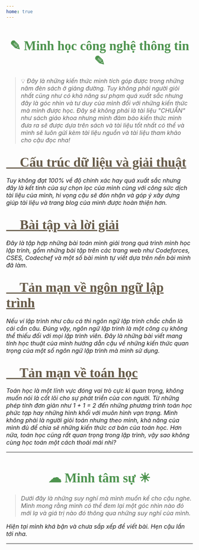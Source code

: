 ```yaml
---
home: true
---
```


<div id="platform1">

# ✎ Minh học công nghệ thông tin ✎

</div>

> 💡 *Đây là những kiến thức mình tích góp được trong những năm đèn sách ở giảng đường. Tuy không phải người giỏi nhất cũng như có khả năng sư phạm quá xuất sắc nhưng đây là góc nhìn và tư duy của mình đối với những kiến thức mà mình được học. Đây sẽ không phải là tài liệu "CHUẨN" như sách giáo khoa nhưng mình đảm bảo kiến thức mình đưa ra sẽ được dựa trên sách và tài liệu tốt nhất có thể và mình sẽ luôn gửi kèm tài liệu nguồn và tài liệu tham khảo cho cậu đọc nha!*

<div id="post2">

## [🌱 Cấu trúc dữ liệu và giải thuật](./posts/data-strucutres-and-algorithms/)

</div>

*Tuy không đạt 100% về độ chính xác hay quá xuất sắc nhưng đây là kết tinh của sự chọn lọc của mình cùng với công sức dịch tài liệu của mình, hi vọng cậu sẽ đón nhận và góp ý xây dựng giúp tài liệu và trang blog của mình được hoàn thiện hơn.*

<div id="post2">

## [🌱 Bài tập và lời giải](./posts/problems-and-solutions/)

</div>

*Đây là tập hợp những bài toán mình giải trong quá trình mình học lập trình, gồm những bài tập trên các trang web như Codeforces, CSES, Codechef và một số bài mình tự viết dựa trên nền bài mình đã làm.*

<div id="post2">

## [🌱 Tản mạn về ngôn ngữ lập trình](./posts/programming-languages/)

</div>

*Nếu ví lập trình như câu cá thì ngôn ngữ lập trình chắc chắn là cái cần câu. Đúng vậy, ngôn ngữ lập trình là một công cụ không thể thiếu đối với mọi lập trình viên. Đây là những bài viết mang tính học thuật của mình hướng dẫn cậu về những kiến thức quan trọng của một số ngôn ngữ lập trình mà mình sử dụng.*

<div id="post2">

## [🌱 Tản mạn về toán học](./posts/math/)

</div>

*Toán học là một lĩnh vực đóng vai trò cực kì quan trọng, không muốn nói là cốt lõi cho sự phát triển của con người. Từ những phép tính đơn giản như 1 + 1 = 2 đến những phương trình toán học phức tạp hay những hình khối với muôn hình vạn trạng. Mình không phải là người giỏi toán nhưng theo mình, khả năng của mình đủ để chia sẽ những kiến thức cơ bản của toán học. Hơn nữa, toán học cũng rất quan trọng trong lập trình, vậy sao không cùng học toán một cách thoải mái nhỉ?*

---

<div id="platform1">

# ☁︎ Minh tâm sự ☀︎

</div>

> *Dưới đây là những suy nghĩ mà mình muốn kể cho cậu nghe. Mình mong rằng mình có thể đem lại một góc nhìn nào đó mới lạ và giá trị nào đó thông qua những suy nghĩ của mình.*

*Hiện tại mình khá bận và chưa sắp xếp để viết bài. Hẹn cậu lần tới nha.*

---

<!-- Page styling -->

<style>
@import url('https://fonts.googleapis.com/css2?family=Charm:wght@400;700&display=swap');

.hero .description {
    font-style: italic;
    color: #483838 !important;
}

h1 {
    color: #379237;
    font-family: 'Charm', cursive;
    font-size: 2.5em;
    text-align: center;
}

/* h2 {
    color: #4E944F;
    font-family: 'Charm', cursive;
    font-size: 2em;
    text-align: center;
} */

#platform1 h1 {
    color: #4E944F;
    font-family: 'Charm', cursive;
    font-size: 2.5em;
    text-align: center !important;
}

#platform2 h2 {
    color: #665A48;
    font-family: 'Charm', cursive;
    font-size: 2em;
    text-align: left !important;
}

#platform3 h3 {
    color: #AA8B56;
    font-family: 'Charm', cursive;
    font-size: 1.7em;
    text-align: left !important;
}

#post2 a {
    color: #665A48;
    font-family: 'Charm', cursive;
    font-size: 1.7em;
    text-align: left !important;
}

#post2 h2 {
    text-align: left !important;
}

#post3 a {
    color: #665A48;
    font-family: 'Charm', cursive;
    font-size: 1.3em;
    text-align: left !important;
}

#post3 h3 {
    text-align: left !important;
}

p {
    font-size: 1.15em;
}

</style>
